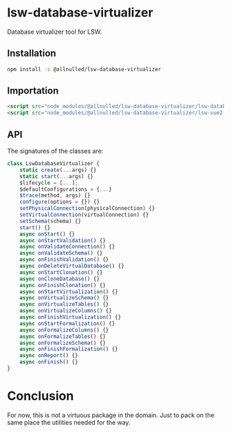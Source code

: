 # lsw-database-virtualizer

Database virtualizer tool for LSW.

## Installation

```sh
npm install -s @allnulled/lsw-database-virtualizer
```

## Importation

```html
<script src="node_modules/@allnulled/lsw-database-virtualizer/lsw-database-virtualizer.js"></script>
<script src="node_modules/@allnulled/lsw-database-virtualizer/lsw-vue2.js"></script>
```

## API

The signatures of the classes are:

```js
class LswDatabaseVirtualizer {
    static create(...args) {}
    static start(...args) {}
    $lifecycle = [...];
    $defaultConfigurations = {...}
    $trace(method, args) {}
    configure(options = {}) {}
    setPhysicalConnection(physicalConnection) {}
    setVirtualConnection(virtualConnection) {}
    setSchema(schema) {}
    start() {}
    async onStart() {}
    async onStartValidation() {}
    async onValidateConnection() {}
    async onValidateSchema() {}
    async onFinishValidation() {}
    async onDeleteVirtualDatabase() {}
    async onStartClonation() {}
    async onCloneDatabase() {}
    async onFinishClonation() {}
    async onStartVirtualization() {}
    async onVirtualizeSchema() {}
    async onVirtualizeTables() {}
    async onVirtualizeColumns() {}
    async onFinishVirtualization() {}
    async onStartFormalization() {}
    async onFormalizeColumns() {}
    async onFormalizeTables() {}
    async onFormalizeSchema() {}
    async onFinishFormalization() {}
    async onReport() {}
    async onFinish() {}
}
```

# Conclusion

For now, this is not a virtuous package in the domain. Just to pack on the same place the utilities needed for the way.